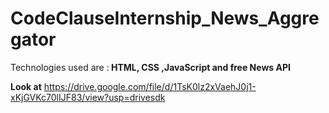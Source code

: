 # CodeClauseInternship_News_Aggregator
Technologies used are :<b> HTML, CSS ,JavaScript and free News API </b>

<b> Look at</b> https://drive.google.com/file/d/1TsK0lz2xVaehJ0j1-xKjGVKc70lIJF83/view?usp=drivesdk
